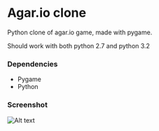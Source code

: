 # Agar.io clone

Python clone of agar.io game, made with pygame.

Should work with both python 2.7 and python 3.2

### Dependencies
- Pygame
- Python

### Screenshot
![Alt text](https://cloud.githubusercontent.com/assets/13442473/10423082/287f4852-711f-11e5-8882-9cef137180eb.png "Screenshot")
